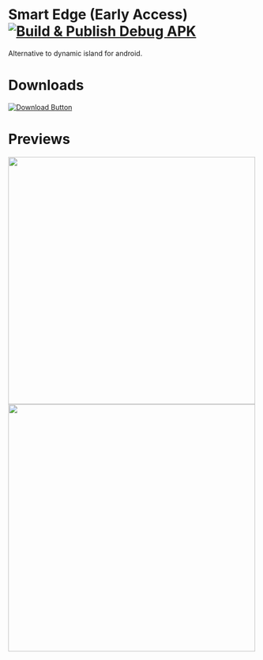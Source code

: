 # Smart Edge (Early Access) [![Build & Publish Debug APK](https://github.com/abh80/smart-edge/actions/workflows/release.yml/badge.svg)](https://github.com/abh80/smart-edge/actions/workflows/release.yml)
  Alternative to dynamic island for android.
# Downloads

  [![Download Button](https://img.shields.io/github/v/release/abh80/smart-edge?color=7885FF&label=Android-Apk&logo=android&style=for-the-badge)](https://github.com/abh80/smart-edge/releases/download/20106/release.apk)
# Previews

  <img src = "https://user-images.githubusercontent.com/50198413/192252474-15852727-e487-4094-ae0f-bfc0f2c4ff06.png" width = "500"/>
  
  <img src = "https://user-images.githubusercontent.com/50198413/192252553-ee8fa52d-a3ec-4292-83a0-8ec3d9bb7787.png" width = "500"/>